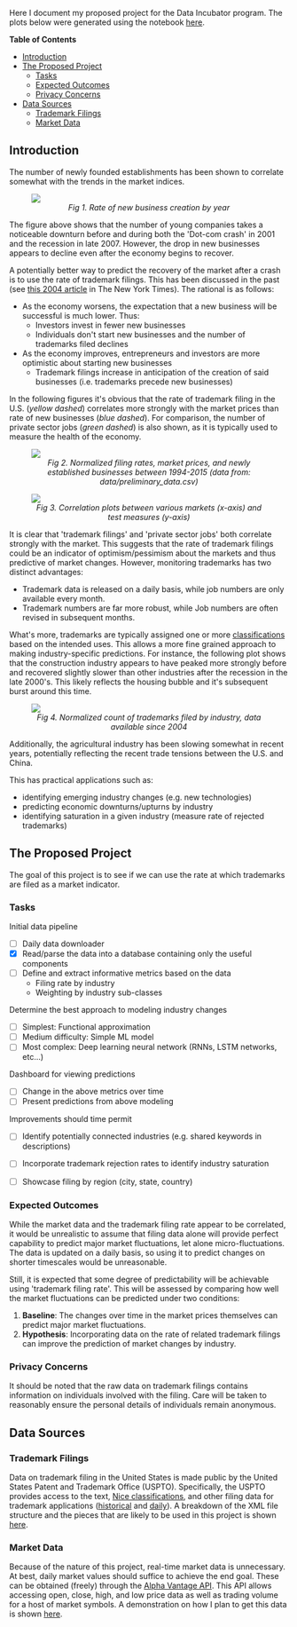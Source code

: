 Here I document my proposed project for the Data Incubator program. The plots below were generated using the notebook [here](notebooks/jobs_and_stocks.ipynb).

**Table of Contents**
- [Introduction](#introduction)
- [The Proposed Project](#the-proposed-project)
  - [Tasks](#tasks)
  - [Expected Outcomes](#expected-outcomes)
  - [Privacy Concerns](#privacy-concerns)
- [Data Sources](#data-sources)
  - [Trademark Filings](#trademark-filings)
  - [Market Data](#market-data)

## Introduction

The number of newly founded establishments has been shown to correlate somewhat with the trends in the market indices.

<figure>
  <img src="images/bdm_chart1.png"/>
  <center>
    <figcaption><i>Fig 1. Rate of new business creation by year</i></figcaption>
  </center>
</figure>

The figure above shows that the number of young companies takes a noticeable downturn before and during both the 'Dot-com crash' in 2001 and the recession in late 2007. However, the drop in new businesses appears to decline even after the economy begins to recover.

A potentially better way to predict the recovery of the market after a crash is to use the rate of trademark filings. This has been discussed in the past (see [this 2004 article](https://www.nytimes.com/2004/04/05/business/patents-trademark-applications-one-theory-economic-gauge-remain-low-some-sectors.html) in The New York Times). The rational is as follows:
* As the economy worsens, the expectation that a new business will be successful is much lower. Thus:
  * Investors invest in fewer new businesses
  * Individuals don't start new businesses and the number of trademarks filed declines
* As the economy improves, entrepreneurs and investors are more optimistic about starting new businesses
  * Trademark filings increase in anticipation of the creation of said businesses (i.e. trademarks precede new businesses)

In the following figures it's obvious that the rate of trademark filing in the U.S. (*yellow dashed*) correlates more strongly with the market prices than rate of new businesses (*blue dashed*). For comparison, the number of private sector jobs (*green dashed*) is also shown, as it is typically used to measure the health of the economy.

<figure>
  <img src="images/trademarks_and_markets.png"/>
  <center>
    <figcaption><i>Fig 2. Normalized filing rates, market prices, and newly established businesses between 1994-2015 (data from: data/preliminary_data.csv)</i></figcaption>
  </center>
</figure>

<figure>
  <img src="images/measure_correlations.png"/>
  <center>
    <figcaption><i>Fig 3. Correlation plots between various markets (x-axis) and test measures (y-axis)</i></figcaption>
  </center>
</figure>

It is clear that 'trademark filings' and 'private sector jobs' both correlate strongly with the market. This suggests that the rate of trademark filings could be an indicator of optimism/pessimism about the markets and thus predictive of market changes. However, monitoring trademarks has two distinct advantages:
* Trademark data is released on a daily basis, while job numbers are only available every month.
* Trademark numbers are far more robust, while Job numbers are often revised in subsequent months.

What's more, trademarks are typically assigned one or more [classifications](https://www.uspto.gov/trademark/trademark-updates-and-announcements/nice-agreement-tenth-edition-general-remarks-class) based on the intended uses. This allows a more fine grained approach to making industry-specific predictions. For instance, the following plot shows that the construction industry appears to have peaked more strongly before and recovered slightly slower than other industries after the recession in the late 2000's. This likely reflects the housing bubble and it's subsequent burst around this time.

<figure>
  <img src="images/trademarks_filed_by_industry.png"/>
  <center>
    <figcaption><i>Fig 4. Normalized count of trademarks filed by industry, data available since 2004</i></figcaption>
  </center>
</figure>

Additionally, the agricultural industry has been slowing somewhat in recent years, potentially reflecting the recent trade tensions between the U.S. and China.

This has practical applications such as:
* identifying emerging industry changes (e.g. new technologies)
* predicting economic downturns/upturns by industry
* identifying saturation in a given industry (measure rate of rejected trademarks)

## The Proposed Project

The goal of this project is to see if we can use the rate at which trademarks are filed as a market indicator. 


### Tasks

Initial data pipeline
* [ ] Daily data downloader
* [x] Read/parse the data into a database containing only the useful components
* [ ] Define and extract informative metrics based on the data
  * Filing rate by industry
  * Weighting by industry sub-classes

Determine the best approach to modeling industry changes
* [ ] Simplest: Functional approximation
* [ ] Medium difficulty: Simple ML model
* [ ] Most complex: Deep learning neural network (RNNs, LSTM networks, etc...)

Dashboard for viewing predictions
* [ ] Change in the above metrics over time
* [ ] Present predictions from above modeling

Improvements should time permit
* [ ] Identify potentially connected industries (e.g. shared keywords in descriptions)
* [ ] Incorporate trademark rejection rates to identify industry saturation
* [ ] Showcase filing by region (city, state, country)


### Expected Outcomes

While the market data and the trademark filing rate appear to be correlated, it would be unrealistic to assume that filing data alone will provide perfect capability to predict major market fluctuations, let alone micro-fluctuations. The data is updated on a daily basis, so using it to predict changes on shorter timescales would be unreasonable.

Still, it is expected that some degree of predictability will be achievable using 'trademark filing rate'. This will be assessed by comparing how well the market fluctuations can be predicted under two conditions:
1. **Baseline**: The changes over time in the market prices themselves can predict major market fluctuations.
2. **Hypothesis**: Incorporating data on the rate of related trademark filings can improve the prediction of market changes by industry.


### Privacy Concerns
It should be noted that the raw data on trademark filings contains information on individuals involved with the filing. Care will be taken to reasonably ensure the personal details of individuals remain anonymous.

## Data Sources

### Trademark Filings
Data on trademark filing in the United States is made public by the United States Patent and Trademark Office (USPTO). Specifically, the USPTO provides access to the text, [Nice classifications](https://en.wikipedia.org/wiki/International_(Nice)_Classification_of_Goods_and_Services), and other filing data for trademark applications ([historical](https://developer.uspto.gov/product/trademark-annual-xml-applications) and [daily](https://developer.uspto.gov/product/trademark-daily-xml-file-tdxf-applications#product-files)). A breakdown of the XML file structure and the pieces that are likely to be used in this project is shown [here](data/trademark_data.md).

### Market Data
Because of the nature of this project, real-time market data is unnecessary. At best, daily market values should suffice to achieve the end goal. These can be obtained (freely) through the [Alpha Vantage API](https://www.alphavantage.co/documentation/). This API allows accessing open, close, high, and low price data as well as trading volume for a host of market symbols. A demonstration on how I plan to get this data is shown [here](notebooks/get_market_data.ipynb).
